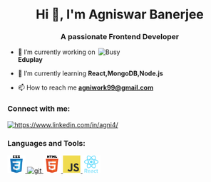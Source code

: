 <h1 align="center">Hi 👋, I'm Agniswar Banerjee</h1>
<h3 align="center">A passionate Frontend Developer</h3>
<img align="right" alt="Busy" width="300" src="![image](https://github.com/user-attachments/assets/491ba8b5-e551-4596-865a-3812fd5e5a99)
">

- 🔭 I’m currently working on **Eduplay**

- 🌱 I’m currently learning **React,MongoDB,Node.js**

- 📫 How to reach me **agniwork99@gmail.com**

<h3 align="left">Connect with me:</h3>
<p align="left">
<a href="https://www.linkedin.com/in/agni4/"target="blank"><img align="center" src="https://raw.githubusercontent.com/rahuldkjain/github-profile-readme-generator/master/src/images/icons/Social/linked-in-alt.svg" alt="https://www.linkedin.com/in/agni4/" height="30" width="40" /></a>
</p>

<h3 align="left">Languages and Tools:</h3>
<p align="left"> <a href="https://www.w3schools.com/css/" target="_blank" rel="noreferrer"> <img src="https://raw.githubusercontent.com/devicons/devicon/master/icons/css3/css3-original-wordmark.svg" alt="css3" width="40" height="40"/> </a> <a href="https://git-scm.com/" target="_blank" rel="noreferrer"> <img src="https://www.vectorlogo.zone/logos/git-scm/git-scm-icon.svg" alt="git" width="40" height="40"/> </a> <a href="https://www.w3.org/html/" target="_blank" rel="noreferrer"> <img src="https://raw.githubusercontent.com/devicons/devicon/master/icons/html5/html5-original-wordmark.svg" alt="html5" width="40" height="40"/> </a> <a href="https://developer.mozilla.org/en-US/docs/Web/JavaScript" target="_blank" rel="noreferrer"> <img src="https://raw.githubusercontent.com/devicons/devicon/master/icons/javascript/javascript-original.svg" alt="javascript" width="40" height="40"/> <img src="https://raw.githubusercontent.com/devicons/devicon/master/icons/react/react-original-wordmark.svg" alt="react" width="40" height="40"/> </a> </p>



